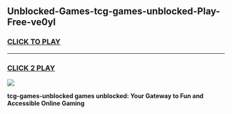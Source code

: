 
## Unblocked-Games-tcg-games-unblocked-Play-Free-ve0yl
<h3>
<a href="https://premium76.site?title=tcg-games-unblocked&ref=23A">CLICK TO PLAY</a></h3>
<hr>

<h3>
<a href="https://premium76.site?title=tcg-games-unblocked&ref=23A">CLICK 2 PLAY</a>
  
</h3>

<a href="https://premium76.site?title=tcg-games-unblocked&ref=23A"><img src="https://clearcache.store/games.png"></a>


**tcg-games-unblocked games unblocked: Your Gateway to Fun and Accessible Online Gaming**

